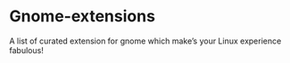 # Gnome-extensions
A list of curated extension for gnome which make’s your Linux experience fabulous!
